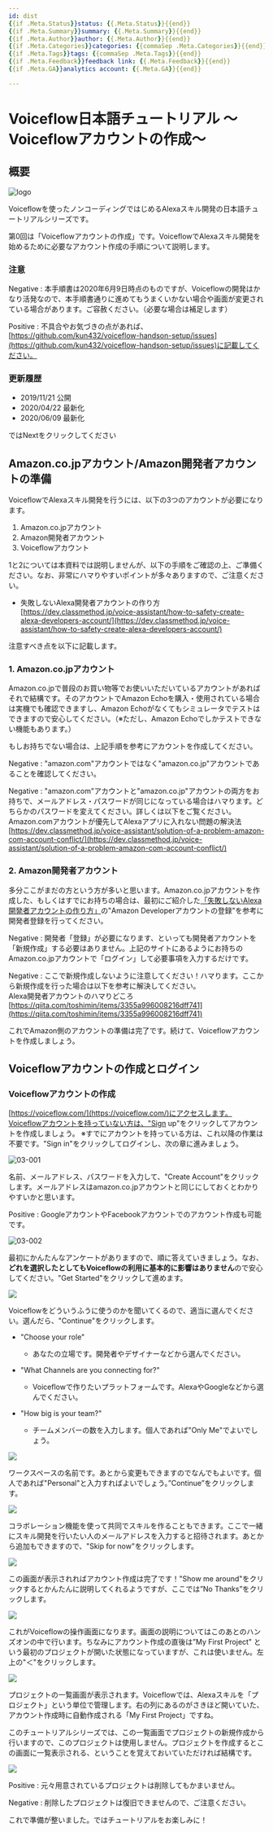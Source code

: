 ```yaml
---
id: dist
{{if .Meta.Status}}status: {{.Meta.Status}}{{end}}
{{if .Meta.Summary}}summary: {{.Meta.Summary}}{{end}}
{{if .Meta.Author}}author: {{.Meta.Author}}{{end}}
{{if .Meta.Categories}}categories: {{commaSep .Meta.Categories}}{{end}}
{{if .Meta.Tags}}tags: {{commaSep .Meta.Tags}}{{end}}
{{if .Meta.Feedback}}feedback link: {{.Meta.Feedback}}{{end}}
{{if .Meta.GA}}analytics account: {{.Meta.GA}}{{end}}

---
```

# Voiceflow日本語チュートリアル 〜Voiceflowアカウントの作成〜

## 概要

![logo](images/tutorial-0.jpg)

Voiceflowを使ったノンコーディングではじめるAlexaスキル開発の日本語チュートリアルシリーズです。

第0回は「Voiceflowアカウントの作成」です。VoiceflowでAlexaスキル開発を始めるために必要なアカウント作成の手順について説明します。

### 注意

Negative
: 本手順書は2020年6月9日時点のものですが、Voiceflowの開発はかなり活発なので、本手順書通りに進めてもうまくいかない場合や画面が変更されている場合があります。ご容赦ください。（必要な場合は補足します）

Positive
: 不具合やお気づきの点があれば、[https://github.com/kun432/voiceflow-handson-setup/issues](https://github.com/kun432/voiceflow-handson-setup/issues)に記載してください。

### 更新履歴

- 2019/11/21    公開
- 2020/04/22   最新化
- 2020/06/09   最新化

ではNextをクリックしてください

## Amazon.co.jpアカウント/Amazon開発者アカウントの準備

VoiceflowでAlexaスキル開発を行うには、以下の3つのアカウントが必要になります。

1. Amazon.co.jpアカウント
2. Amazon開発者アカウント
3. Voiceflowアカウント

1と2については本資料では説明しませんが、以下の手順をご確認の上、ご準備ください。なお、非常にハマりやすいポイントが多々ありますので、ご注意ください。

- 失敗しないAlexa開発者アカウントの作り方
[https://dev.classmethod.jp/voice-assistant/how-to-safety-create-alexa-developers-account/](https://dev.classmethod.jp/voice-assistant/how-to-safety-create-alexa-developers-account/)

注意すべき点を以下に記載します。

### 1. Amazon.co.jpアカウント

Amazon.co.jpで普段のお買い物等でお使いいただいているアカウントがあればそれで結構です。そのアカウントでAmazon Echoを購入・使用されている場合は実機でも確認できますし、Amazon Echoがなくてもシミュレータでテストはできますので安心してください。（※ただし、Amazon Echoでしかテストできない機能もあります。）

もしお持ちでない場合は、上記手順を参考にアカウントを作成してください。

Negative
: "amazon.com"アカウントではなく"amazon.co.jp"アカウントであることを確認してください。

Negative
: "amazon.com"アカウントと"amazon.co.jp"アカウントの両方をお持ちで、メールアドレス・パスワードが同じになっている場合はハマります。どちらかのパスワードを変えてください。詳しくは以下をご覧ください。<br/>
Amazon.comアカウントが優先してAlexaアプリに入れない問題の解決法
[https://dev.classmethod.jp/voice-assistant/solution-of-a-problem-amazon-com-account-conflict/](https://dev.classmethod.jp/voice-assistant/solution-of-a-problem-amazon-com-account-conflict/)

### 2. Amazon開発者アカウント

多分ここがまだの方という方が多いと思います。Amazon.co.jpアカウントを作成した、もしくはすでにお持ちの場合は、最初にご紹介した[「失敗しないAlexa開発者アカウントの作り方」](https://dev.classmethod.jp/voice-assistant/how-to-safety-create-alexa-developers-account/)の"Amazon Developerアカウントの登録"を参考に開発者登録を行ってください。

Negative
: 開発者「登録」が必要になります、といっても開発者アカウントを「新規作成」する必要はありません。上記のサイトにあるようにお持ちのAmazon.co.jpアカウントで「ログイン」して必要事項を入力するだけです。

Negative
: ここで新規作成しないように注意してください！ハマります。ここから新規作成を行った場合は以下を参考に解決してください。<br/>
Alexa開発者アカウントのハマりどころ
[https://qiita.com/toshimin/items/3355a996008216dff741](https://qiita.com/toshimin/items/3355a996008216dff741)

これでAmazon側のアカウントの準備は完了です。続けて、Voiceflowアカウントを作成しましょう。

## Voiceflowアカウントの作成とログイン

### Voiceflowアカウントの作成

[https://voiceflow.com/](https://voiceflow.com/)にアクセスします。Voiceflowアカウントを持っていない方は、"Sign up"をクリックしてアカウントを作成しましょう。
※すでにアカウントを持っている方は、これ以降の作業は不要です。"Sign in"をクリックしてログインし、次の章に進みましょう。

![03-001](images/setup03-001.jpg)

名前、メールアドレス、パスワードを入力して、"Create Account"をクリックします。メールアドレスはamazon.co.jpアカウントと同じにしておくとわかりやすいかと思います。

Positive
: GoogleアカウントやFacebookアカウントでのアカウント作成も可能です。

![03-002](images/setup03-002.png)

最初にかんたんなアンケートがありますので、順に答えていきましょう。なお、**どれを選択したとしてもVoiceflowの利用に基本的に影響はありません**ので安心してください。"Get Started"をクリックして進めます。

![](images/s4-003.png)

Voiceflowをどういうふうに使うのかを聞いてくるので、適当に選んでください。選んだら、"Continue"をクリックします。

- "Choose your role"
  - あなたの立場です。開発者やデザイナーなどから選んでください。

- "What Channels are you connecting for?"
  - Voiceflowで作りたいプラットフォームです。AlexaやGoogleなどから選んでください。

- "How big is your team?"
  - チームメンバーの数を入力します。個人であれば"Only Me"でよいでしょう。

![](images/s4-004.png)

ワークスペースの名前です。あとから変更もできますのでなんでもよいです。個人であれば"Personal"と入力すればよいでしょう。”Continue”をクリックします。

![](images/s4-005.png)

コラボレーション機能を使って共同でスキルを作ることもできます。ここで一緒にスキル開発を行いたい人のメールアドレスを入力すると招待されます。あとから追加もできますので、"Skip for now"をクリックします。

![](images/s4-006.png)

この画面が表示されればアカウント作成は完了です！"Show me around"をクリックするとかんたんに説明してくれるようですが、ここでは”No Thanks”をクリックします。

![](images/s4-007.png)

これがVoiceflowの操作画面になります。画面の説明についてはこのあとのハンズオンの中で行います。ちなみにアカウント作成の直後は”My First Project" という最初のプロジェクトが開いた状態になっていますが、これは使いません。左上の"＜"をクリックします。

![](images/s4-008.png)

プロジェクトの一覧画面が表示されます。Voiceflowでは、Alexaスキルを「プロジェクト」という単位で管理します。右の列にあるのがさきほど開いていた、アカウント作成時に自動作成される「My First Project」ですね。

このチュートリアルシリーズでは、この一覧画面でプロジェクトの新規作成から行いますので、このプロジェクトは使用しません。プロジェクトを作成するとこの画面に一覧表示される、ということを覚えておいていただければ結構です。

![](images/s4-009.png)

Positive
: 元々用意されているプロジェクトは削除してもかまいません。

Negative
: 削除したプロジェクトは復旧できませんので、ご注意ください。

これで準備が整いました。ではチュートリアルをお楽しみに！